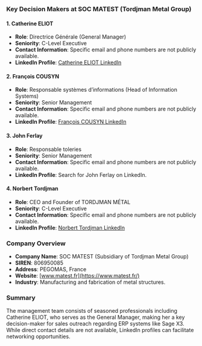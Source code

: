 ### Key Decision Makers at SOC MATEST (Tordjman Metal Group)

#### 1. Catherine ELIOT
- **Role**: Directrice Générale (General Manager)
- **Seniority**: C-Level Executive
- **Contact Information**: Specific email and phone numbers are not publicly available.
- **LinkedIn Profile**: [Catherine ELIOT LinkedIn](https://www.linkedin.com/search/results/people/?keywords=catherine%20eliot%20tordjman)

#### 2. François COUSYN
- **Role**: Responsable systèmes d’informations (Head of Information Systems)
- **Seniority**: Senior Management
- **Contact Information**: Specific email and phone numbers are not publicly available.
- **LinkedIn Profile**: [François COUSYN LinkedIn](https://www.linkedin.com/search/results/people/?keywords=françois%20cousyn%20tordjman)

#### 3. John Ferlay
- **Role**: Responsable toleries
- **Seniority**: Senior Management
- **Contact Information**: Specific email and phone numbers are not publicly available.
- **LinkedIn Profile**: Search for John Ferlay on LinkedIn.

#### 4. Norbert Tordjman
- **Role**: CEO and Founder of TORDJMAN MÉTAL
- **Seniority**: C-Level Executive
- **Contact Information**: Specific email and phone numbers are not publicly available.
- **LinkedIn Profile**: [Norbert Tordjman LinkedIn](https://fr.linkedin.com/in/norbert-tordjman)

### Company Overview
- **Company Name**: SOC MATEST (Subsidiary of Tordjman Metal Group)
- **SIREN**: 806950085
- **Address**: PEGOMAS, France
- **Website**: [www.matest.fr](https://www.matest.fr/)
- **Industry**: Manufacturing and fabrication of metal structures.

### Summary
The management team consists of seasoned professionals including Catherine ELIOT, who serves as the General Manager, making her a key decision-maker for sales outreach regarding ERP systems like Sage X3. While direct contact details are not available, LinkedIn profiles can facilitate networking opportunities.
```